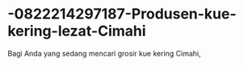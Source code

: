 # -0822214297187-Produsen-kue-kering-lezat-Cimahi
Bagi Anda yang sedang mencari grosir kue kering Cimahi,
